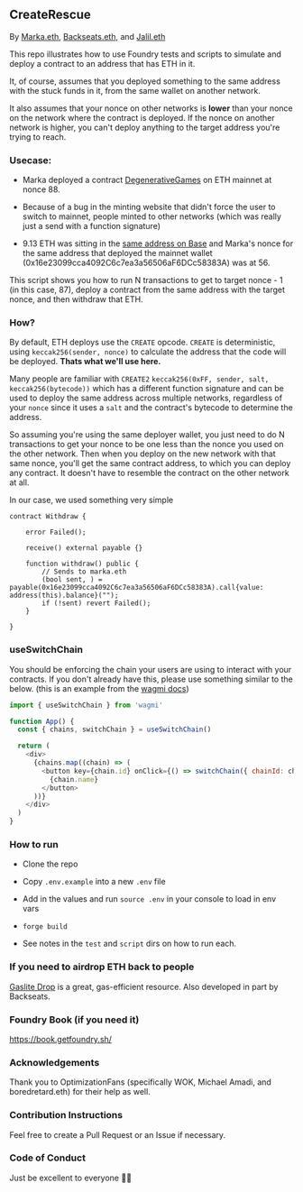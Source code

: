 ## CreateRescue

By [Marka.eth](https://twitter.com/marka_eth), [Backseats.eth](https://twitter.com/backseats_eth), and [Jalil.eth](https://twitter.com/jalil_eth)

This repo illustrates how to use Foundry tests and scripts to simulate and deploy a contract to an address that has ETH in it.

It, of course, assumes that you deployed something to the same address with the stuck funds in it, from the same wallet on another network.

It also assumes that your nonce on other networks is **lower** than your nonce on the network where the contract is deployed. If the nonce on another network is higher, you can't deploy anything to the target address you're trying to reach.

### Usecase:

* Marka deployed a contract [DegenerativeGames](https://www.contractreader.io/contract/mainnet/0x78048feb296975e6ae7347f94b1a6d8d91a6f286) on ETH mainnet at nonce 88.

* Because of a bug in the minting website that didn't force the user to switch to mainnet, people minted to other networks (which was really just a send with a function signature)

* 9.13 ETH was sitting in the [same address on Base](https://basescan.org/address/0x78048feb296975e6ae7347f94b1a6d8d91a6f286) and Marka's nonce for the same address that deployed the mainnet wallet (0x16e23099cca4092C6c7ea3a56506aF6DCc58383A) was at 56.

This script shows you how to run N transactions to get to target nonce - 1 (in this case, 87), deploy a contract from the same address with the target nonce, and then withdraw that ETH.

### How?

By default, ETH deploys use the `CREATE` opcode. `CREATE` is deterministic, using `keccak256(sender, nonce)` to calculate the address that the code will be deployed. **Thats what we'll use here.**

Many people are familiar with `CREATE2` `keccak256(0xFF, sender, salt, keccak256(bytecode))` which has a different function signature and can be used to deploy the same address across multiple networks, regardless of your `nonce` since it uses a `salt` and the contract's bytecode to determine the address.

So assuming you're using the same deployer wallet, you just need to do N transactions to get your nonce to be one less than the nonce you used on the other network. Then when you deploy on the new network with that same nonce, you'll get the same contract address, to which you can deploy any contract. It doesn't have to resemble the contract on the other network at all.

In our case, we used something very simple

```solidity
contract Withdraw {

    error Failed();

    receive() external payable {}

    function withdraw() public {
        // Sends to marka.eth
        (bool sent, ) = payable(0x16e23099cca4092C6c7ea3a56506aF6DCc58383A).call{value: address(this).balance}("");
        if (!sent) revert Failed();
    }

}
```

### useSwitchChain

You should be enforcing the chain your users are using to interact with your contracts. If you don't already have this, please use something similar to the below. (this is an example from the [wagmi docs](https://wagmi.sh/react/api/hooks/useSwitchChain))

```javascript
import { useSwitchChain } from 'wagmi'

function App() {
  const { chains, switchChain } = useSwitchChain()

  return (
    <div>
      {chains.map((chain) => (
        <button key={chain.id} onClick={() => switchChain({ chainId: chain.id })}>
          {chain.name}
        </button>
      ))}
    </div>
  )
}
```

### How to run

* Clone the repo

* Copy `.env.example` into a new `.env` file

* Add in the values and run `source .env` in your console to load in env vars

* `forge build`

* See notes in the `test` and `script` dirs on how to run each.

### If you need to airdrop ETH back to people

[Gaslite Drop](https://drop.gaslite.org/) is a great, gas-efficient resource. Also developed in part by Backseats.

### Foundry Book (if you need it)

https://book.getfoundry.sh/

### Acknowledgements

Thank you to OptimizationFans (specifically WOK, Michael Amadi, and boredretard.eth) for their help as well.

### Contribution Instructions

Feel free to create a Pull Request or an Issue if necessary.

### Code of Conduct

Just be excellent to everyone ✌🏻
